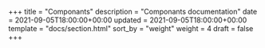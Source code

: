 +++
title = "Componants"
description = "Componants documentation"
date = 2021-09-05T18:00:00+00:00
updated = 2021-09-05T18:00:00+00:00
template = "docs/section.html"
sort_by = "weight"
weight = 4
draft = false
+++
